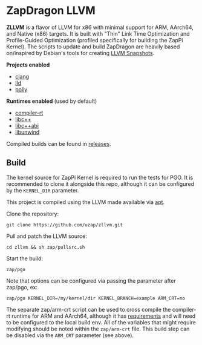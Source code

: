 # ZapDragon LLVM
**ZLLVM** is a flavor of LLVM for x86 with minimal 
support for ARM, AArch64, and Native (x86) targets.
It is built with "Thin" Link Time Optimization and 
Profile-Guided Optimization (profiled specifically 
for building the ZapPi Kernel). The scripts to update 
and build ZapDragon are heavily based on/inspired by 
Debian's tools for creating 
[LLVM Snapshots](https://salsa.debian.org/pkg-llvm-team/llvm-toolchain.git).

**Projects enabled**
* [clang](https://clang.llvm.org/)
* [lld](https://lld.llvm.org/)
* [polly](https://polly.llvm.org/)

**Runtimes enabled** (used by default)
* [compiler-rt](https://compiler-rt.llvm.org/)
* [libc++](https://libcxx.llvm.org/)
* [libc++abi](https://libcxxabi.llvm.org/)
* [libunwind](https://github.com/llvm/llvm-project/tree/main/libunwind)

Compiled builds can be found in [releases](https://github.com/uzap/zllvm/releases).

## Build
The kernel source for ZapPi Kernel is required to 
run the tests for PGO. It is recommended to clone it 
alongside this repo, although it can be configured by 
the `KERNEL_DIR` parameter.

This project is compiled using the LLVM made available 
via [apt](https://apt.llvm.org/).

Clone the repository:
```
git clone https://github.com/uzap/zllvm.git
```

Pull and patch the LLVM source:
```
cd zllvm && sh zap/pullsrc.sh
```

Start the build:
```
zap/pgo
```

Note that options can be configured via passing the 
parameter after zap/pgo, ex:
```
zap/pgo KERNEL_DIR=/my/kernel/dir KERNEL_BRANCH=example ARM_CRT=no
```

The separate zap/arm-crt script can be used to cross 
compile the compiler-rt runtime for ARM and AArch64, 
although it has [requirements](https://llvm.org/docs/HowToCrossCompileBuiltinsOnArm.html#prerequisites)
and will need to be configured to the local build env. 
All of the variables that might require modifying should 
be noted within the `zap/arm-crt` file. This build step 
can be disabled via the `ARM_CRT` parameter (see above).
